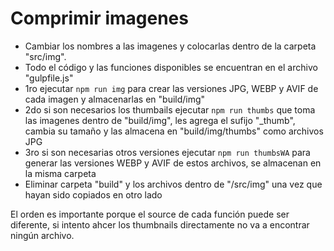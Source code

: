 # Comprimir imagenes

- Cambiar los nombres a las imagenes y colocarlas dentro de la carpeta "src/img".
- Todo el código y las funciones disponibles se encuentran en el archivo "gulpfile.js"
- 1ro ejecutar `npm run img` para crear las versiones JPG, WEBP y AVIF de cada imagen y almacenarlas en "build/img"
- 2do si son necesarios los thumbails ejecutar `npm run thumbs` que toma las imagenes dentro de "build/img", les agrega el sufijo "_thumb", cambia su tamaño y las almacena en "build/img/thumbs" como archivos JPG
- 3ro si son necesarias otros versiones ejecutar `npm run thumbsWA` para generar las versiones WEBP y AVIF de estos archivos, se almacenan en la misma carpeta
- Eliminar carpeta "build" y los archivos dentro de "/src/img" una vez que hayan sido copiados en otro lado

El orden es importante porque el source de cada función puede ser diferente, si intento ahcer los thumbnails directamente no va a encontrar ningún archivo.
